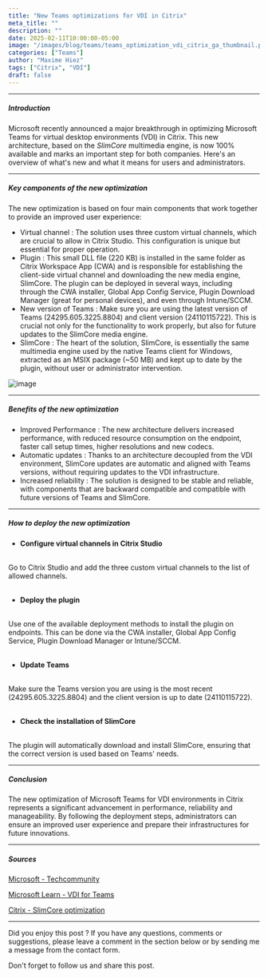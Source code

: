 ```yaml
---
title: "New Teams optimizations for VDI in Citrix"
meta_title: ""
description: ""
date: 2025-02-11T10:00:00-05:00
image: "/images/blog/teams/teams_optimization_vdi_citrix_ga_thumbnail.png"
categories: ["Teams"]
author: "Maxime Hiez"
tags: ["Citrix", "VDI"]
draft: false
---
```

---

##### Introduction
Microsoft recently announced a major breakthrough in optimizing Microsoft Teams for virtual desktop environments (VDI) in Citrix. This new architecture, based on the *SlimCore* multimedia engine, is now 100% available and marks an important step for both companies. Here's an overview of what's new and what it means for users and administrators.

---

##### Key components of the new optimization
The new optimization is based on four main components that work together to provide an improved user experience:
- Virtual channel : The solution uses three custom virtual channels, which are crucial to allow in Citrix Studio. This configuration is unique but essential for proper operation.
- Plugin : This small DLL file (220 KB) is installed in the same folder as Citrix Workspace App (CWA) and is responsible for establishing the client-side virtual channel and downloading the new media engine, SlimCore. The plugin can be deployed in several ways, including through the CWA installer, Global App Config Service, Plugin Download Manager (great for personal devices), and even through Intune/SCCM.
- New version of Teams : Make sure you are using the latest version of Teams (24295.605.3225.8804) and client version (24110115722). This is crucial not only for the functionality to work properly, but also for future updates to the SlimCore media engine.
- SlimCore : The heart of the solution, SlimCore, is essentially the same multimedia engine used by the native Teams client for Windows, extracted as an MSIX package (~50 MB) and kept up to date by the plugin, without user or administrator intervention.

![image](/images/blog/teams/teams_optimization_vdi_citrix_ga_001.png)

---

##### Benefits of the new optimization
- Improved Performance : The new architecture delivers increased performance, with reduced resource consumption on the endpoint, faster call setup times, higher resolutions and new codecs.
- Automatic updates : Thanks to an architecture decoupled from the VDI environment, SlimCore updates are automatic and aligned with Teams versions, without requiring updates to the VDI infrastructure.
- Increased reliability : The solution is designed to be stable and reliable, with components that are backward compatible and compatible with future versions of Teams and SlimCore.

---

##### How to deploy the new optimization
- **Configure virtual channels in Citrix Studio**
<br/>
Go to Citrix Studio and add the three custom virtual channels to the list of allowed channels.
<br/><br/>

- **Deploy the plugin**
<br/>
Use one of the available deployment methods to install the plugin on endpoints. This can be done via the CWA installer, Global App Config Service, Plugin Download Manager or Intune/SCCM.
<br/><br/>

- **Update Teams**
<br/>
Make sure the Teams version you are using is the most recent (24295.605.3225.8804) and the client version is up to date (24110115722).
<br/><br/>

- **Check the installation of SlimCore**
<br/>
The plugin will automatically download and install SlimCore, ensuring that the correct version is used based on Teams' needs.

---

##### Conclusion
The new optimization of Microsoft Teams for VDI environments in Citrix represents a significant advancement in performance, reliability and manageability. By following the deployment steps, administrators can ensure an improved user experience and prepare their infrastructures for future innovations.

---

##### Sources
[Microsoft - Techcommunity](https://techcommunity.microsoft.com/blog/microsoftteamsblog/new-teams-optimization-for-vdi-now-generally-available-in-citrix-environment/4357078)

[Microsoft Learn - VDI for Teams](https://learn.microsoft.com/en-us/microsoftteams/vdi-2)

[Citrix - SlimCore optimization](https://docs.citrix.com/en-us/citrix-virtual-apps-desktops/multimedia/opt-ms-teams-new/ms-slimcore-optimization.html)

---


Did you enjoy this post ? If you have any questions, comments or suggestions, please leave a comment in the section below or by sending me a message from the contact form.

Don't forget to follow us and share this post.